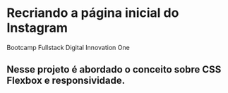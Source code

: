 # Recriando a página inicial do Instagram
Bootcamp Fullstack Digital Innovation One


<h2>Nesse projeto é abordado o conceito sobre CSS Flexbox e responsividade.</h2>

